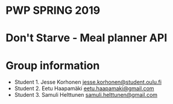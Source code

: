 # PWP SPRING 2019
# Don't Starve - Meal planner API
# Group information
* Student 1. Jesse Korhonen <jesse.korhonen@student.oulu.fi>
* Student 2. Eetu Haapamäki <eetu.haapamaki@gmail.com>
* Student 3. Samuli Helttunen <samuli.helttunen@gmail.com>


